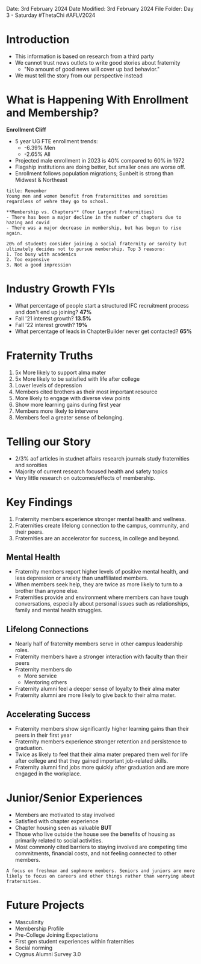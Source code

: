 Date: 3rd February 2024
Date Modified: 3rd February 2024
File Folder: Day 3 - Saturday
#ThetaChi #AFLV2024

# Introduction

- This information is based on research from a third party
- We cannot trust news outlets to write good stories about fraternity
	- "No amount of good news will cover up bad behavior."
- We must tell the story from our perspective instead

# What is Happening With Enrollment and Membership?

**Enrollment Cliff**
- 5 year UG FTE enrollment trends:
	- -6.39% Men
	- -2.65% All
- Projected male enrollment in 2023 is 40% compared to 60% in 1972
- Flagship institutions are doing better, but smaller ones are worse off.
- Enrollment follows population migrations; Sunbelt is strong than Midwest & Northeast

```ad-note
title: Remember
Young men and women benefit from fraternitites and soroities regardless of wehre they go to school.
```

```ad-summary
**Membership vs. Chapters** (Four Largest Fraternities)
- There has been a major decline in the number of chapters due to hazing and covid
- There was a major decrease in membership, but has begun to rise again.
```

```ad-important
20% of students consider joining a social fraternity or soroity but ultimately decides not to pursue membership. Top 3 reasons:
1. Too busy with academics
2. Too expensive
3. Not a good impression
```
# Industry Growth FYIs

- What percentage of people start a structured IFC recruitment process and don't end up joining? **47%**
- Fall '21 interest growth? **13.5%**
- Fall '22 interest growth? **19%**
- What percentage of leads in ChapterBuilder never get contacted? **65%**

# Fraternity Truths

1. 5x More likely to support alma mater
2. 5x More likely to be satisfied with life after college
3. Lower levels of depression
4. Members cited brothers as their most important resource
5. More likely to engage with diverse view points
6. Show more learning gains during first year
7. Members more likely to intervene
8. Members feel a greater sense of belonging.

# Telling our Story

- 2/3% aof articles in studnet affairs research journals study fraternities and soroities
- Majority of current research focused health and safety topics
- Very little research on outcomes/effects of membership.

# Key Findings

1. Fraternity members experience stronger mental health and wellness.
2. Fraternities create lifelong connection to the campus, community, and their peers.
3. Fraternities are an accelerator for success, in college and beyond.

## Mental Health

- Fraternity members report higher levels of positive mental health, and less depression or anxiety than unaffiliated members.
- When members seek help, they are twice as more likely to turn to a brother than anyone else.
- Fraternities provide and environment where members can have tough conversations, especially about personal issues such as relationships, family and mental health struggles.

## Lifelong Connections

- Nearly half of fraternity members serve in other campus leadership roles.
- Fraternity members have a stronger interaction with faculty than their peers
- Fraternity members do
	- More service
	- Mentoring others
- Fraternity alumni feel a deeper sense of loyalty to their alma mater
- Fraternity alumni are more likely to give back to their alma mater.

## Accelerating Success

- Fraternity members show significantly higher learning gains than their peers in their first year
- Fraternity members experience stronger retention and persistence to graduation.
- Twice as likely to feel that their alma mater prepared them well for life after college and that they gained important job-related skills.
- Fraternity alumni find jobs more quickly after graduation and are more engaged in the workplace.

# Junior/Senior Experiences

- Members are motivated to stay involved
- Satisfied with chapter experience
- Chapter housing seen as valuable
**BUT**
- Those who live outside the house see the benefits of housing as primarily related to social activities.
- Most commonly cited barriers to staying involved are competing time commitments, financial costs, and not feeling connected to other members.

```ad-summary
A focus on freshman and sophmore members. Seniors and juniors are more likely to focus on careers and other things rather than worrying about fraternities.
```

# Future Projects

- Masculinity
- Membership Profile
- Pre-College Joining Expectations
- First gen student experiences within fraternities
- Social norming
- Cygnus Alumni Survey 3.0


